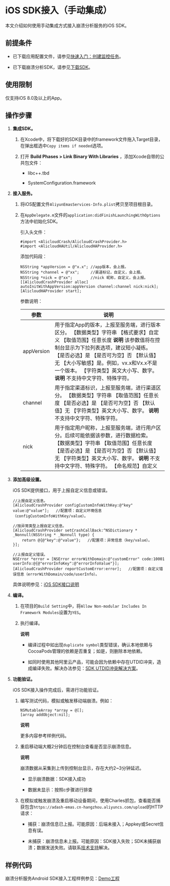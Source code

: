 iOS SDK接入（手动集成） 
====================================

本文介绍如何使用手动集成方式接入崩溃分析服务的iOS SDK。

前提条件 
-------------------------

* 已下载应用配置文件，请参见[快速入门：创建监控任务](/intl.zh-CN/App监控/快速入门：创建监控任务.md)。

  

* 已下载崩溃分析SDK，请参见[下载SDK](https://help.aliyun.com/document_detail/169962.html#title-fvd-ozh-524)。

  




使用限制 
-------------------------

仅支持iOS 8.0及以上的App。

操作步骤 
-------------------------

1. **集成SDK。** 

   1. 在Xcode中，将下载好的SDK目录中的framework文件拖入Target目录，在弹出框选中`Copy items if needed`选项。

      
   
   2. 打开 **Build Phases \> Link Binary With Libraries** ，添加Xcode自带的公共包文件：

      * libc++.tbd

        
      
      * SystemConfiguration.framework

        
      

      
   

   

2. **接入服务。** 

   1. 将iOS配置文件`AliyunEmasServices-Info.plist`拷贝至项目根目录。

      
   
   2. 在`AppDelegate.m`文件的`application:didFinishLaunchingWithOptions`方法中初始化SDK。

      引入头文件：

          #import <AlicloudCrash/AlicloudCrashProvider.h>
          #import <AlicloudHAUtil/AlicloudHAProvider.h>

      

      添加代码段：

          NSString *appVersion = @"x.x"; //app版本，会上报。
          NSString *channel = @"xx";     //渠道标记，自定义，会上报。
          NSString *nick = @"xx";        //nick 昵称，自定义，会上报。
          [[AlicloudCrashProvider alloc] autoInitWithAppVersion:appVersion channel:channel nick:nick];
          [AlicloudHAProvider start];

      

      参数说明：
      

      |     参数     |                                                                                                                                                                  说明                                                                                                                                                                  |
      |------------|--------------------------------------------------------------------------------------------------------------------------------------------------------------------------------------------------------------------------------------------------------------------------------------------------------------------------------------|
      | appVersion | 用于指定App的版本，上报至服务端，进行版本区分。 【数据类型】字符串 【格式要求】自定义 【取值范围】任意长度 **说明** 该参数值将在控制台显示为下拉列表选项，建议短小凝练。 【是否必选】是 【是否可为空】否 【默认值】无 【大小写敏感】是。例如，vx.x和Vx.x不是一个版本。 【字符类型】英文大小写、数字。 **说明** 不支持中文字符、特殊字符。 |
      | channel    | 用于指定渠道标识，上报至服务端，进行渠道区分。 【数据类型】字符串 【取值范围】任意长度 【是否必选】是 【是否可为空】否 【默认值】无 【字符类型】英文大小写、数字。 **说明** 不支持中文字符、特殊字符。                                                                                                            |
      | nick       | 用于指定用户昵称，上报至服务端，进行用户区分。后续可能依据该参数，进行数据检索。 【数据类型】字符串 【取值范围】任意长度 【是否必选】是 【是否可为空】否 【默认值】无 【字符类型】英文大小写、数字。 **说明** 不支持中文字符、特殊字符。 【命名规范】自定义                                                                                 |

      
   

   

3. **添加高级设置。** 

   iOS SDK提供接口，用于上报自定义信息或错误。

       //上报自定义信息。
       [AlicloudCrashProvider configCustomInfoWithKey:@"key" value:@"value"];   //配置项：自定义环境信息（configCustomInfoWithKey/value）。
       
       //按异常类型上报自定义信息。
       [AlicloudCrashProvider setCrashCallBack:^NSDictionary * _Nonnull(NSString * _Nonnull type) {
           return @{@"key":@"value"};   //配置项：异常信息（key/value）。
       }];
       
       //上报自定义错误。
       NSError *error = [NSError errorWithDomain:@"customError" code:10001 userInfo:@{@"errorInfoKey":@"errorInfoValue"}];
       [AlicloudCrashProvider reportCustomError:error];   //配置项：自定义错误信息（errorWithDomain/code/userInfo）。

   

   具体说明参见：[iOS SDK接口说明]()
   

4. **编译。** 

   1. 在项目的`Build Setting`中，将`Allow Non-modular Includes In Framework Modules`设置为`YES`。

      
   
   2. 执行编译。

      **说明**

      
      * 编译过程中如出现`duplicate symbol`类型错误，确认本地依赖与CocoaPods管理的依赖是否重复；如是，则删除本地依赖。

        
      
      * 如同时使用其他阿里云产品，可能会因为依赖中存在UTDID冲突，造成编译失败。解决办法参见：[SDK UTDID冲突解决方案](https://help.aliyun.com/document_detail/172616.html)。

        
      

      
      
   

   

5. **功能验证。** 

   iOS SDK接入操作完成后，需进行功能验证。
   1. 编写测试代码，模拟或触发移动端崩溃。例如：

          NSMutableArray *array = @[];
          [array addObject:nil];

      
      **说明**

      更多内容参考样例代码。
      
   
   2. 重启移动端大概2分钟后在控制台查看是否显示崩溃信息。

      **说明**

      崩溃数据从采集到上传到控制台显示，存在大约2\~3分钟延迟。
      * 显示崩溃数据：SDK接入成功

        
      
      * 数据未显示：按照c步骤进行排查

        
      

      
   
   3. 在模拟或触发崩溃及重启移动设备期间，使用Charles抓包，查看能否捕获包含`https://adash-emas.cn-hangzhou.aliyuncs.com/upload`的HTTP请求：

      * 捕获：崩溃信息已上报。可能原因：后端未接入；Appkey或Secret信息有误。

        
      
      * 未捕获：崩溃信息未上报。可能原因：SDK接入失败；SDK未捕获崩溃；数据发送失败。请联系[技术支持](/intl.zh-CN/.md)解决。

        
      

      
   

   




样例代码 
-------------------------

崩溃分析服务Android SDK接入工程样例参见：[Demo工程](https://github.com/aliyun/alicloud-android-demo/tree/master/ha_android_demo?spm=a2c4g.11186623.2.27.789073c8I6rfk5)
